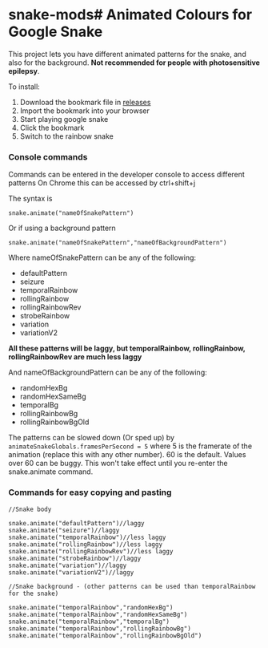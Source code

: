 # snake-mods# Animated Colours for Google Snake

This project lets you have different animated patterns for the snake, and also for the background. **Not recommended for people with photosensitive epilepsy**.

To install:
1. Download the bookmark file in [releases](https://github.com/DarkSnakeGang/GoogleSnakeAnimatedColours/releases/tag/1.0)
2. Import the bookmark into your browser
3. Start playing google snake
4. Click the bookmark
5. Switch to the rainbow snake

### Console commands

Commands can be entered in the developer console to access different patterns
On Chrome this can be accessed by ctrl+shift+j

The syntax is 

`snake.animate("nameOfSnakePattern")`

Or if using a background pattern

`snake.animate("nameOfSnakePattern","nameOfBackgroundPattern")`

Where nameOfSnakePattern can be any of the following:
- defaultPattern
- seizure
- temporalRainbow
- rollingRainbow
- rollingRainbowRev
- strobeRainbow
- variation
- variationV2

**All these patterns will be laggy, but temporalRainbow, rollingRainbow, rollingRainbowRev are much less laggy**

And nameOfBackgroundPattern can be any of the following:
- randomHexBg
- randomHexSameBg
- temporalBg
- rollingRainbowBg
- rollingRainbowBgOld

The patterns can be slowed down (Or sped up) by `animateSnakeGlobals.framesPerSecond = 5`
where 5 is the framerate of the animation (replace this with any other number).
60 is the default. Values over 60 can be buggy.
This won't take effect until you re-enter the snake.animate command.

### Commands for easy copying and pasting

```
//Snake body

snake.animate("defaultPattern")//laggy
snake.animate("seizure")//laggy
snake.animate("temporalRainbow")//less laggy
snake.animate("rollingRainbow")//less laggy
snake.animate("rollingRainbowRev")//less laggy
snake.animate("strobeRainbow")//laggy
snake.animate("variation")//laggy
snake.animate("variationV2")//laggy
  
//Snake background - (other patterns can be used than temporalRainbow for the snake)
  
snake.animate("temporalRainbow","randomHexBg")
snake.animate("temporalRainbow","randomHexSameBg")
snake.animate("temporalRainbow","temporalBg")
snake.animate("temporalRainbow","rollingRainbowBg")
snake.animate("temporalRainbow","rollingRainbowBgOld")
```
